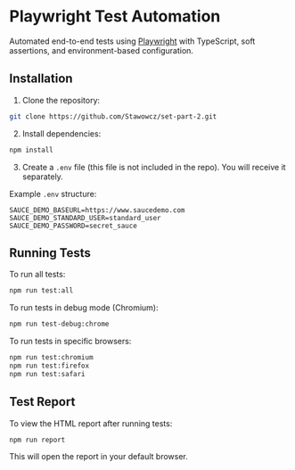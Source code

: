# Playwright Test Automation

Automated end-to-end tests using [Playwright](https://playwright.dev/) with TypeScript, soft assertions, and environment-based configuration.

## Installation

1. Clone the repository:

```bash
git clone https://github.com/Stawowcz/set-part-2.git

```

2. Install dependencies:

```bash
npm install
```

3. Create a `.env` file (this file is not included in the repo). You will receive it separately.

Example `.env` structure:

```env
SAUCE_DEMO_BASEURL=https://www.saucedemo.com
SAUCE_DEMO_STANDARD_USER=standard_user
SAUCE_DEMO_PASSWORD=secret_sauce
```

## Running Tests

To run all tests:

```bash
npm run test:all
```

To run tests in debug mode (Chromium):

```bash
npm run test-debug:chrome
```

To run tests in specific browsers:

```bash
npm run test:chromium
npm run test:firefox
npm run test:safari
```

## Test Report

To view the HTML report after running tests:

```bash
npm run report
```

This will open the report in your default browser.

